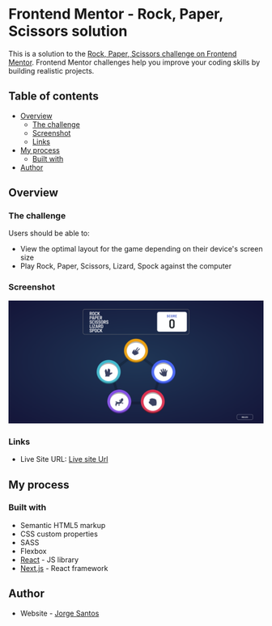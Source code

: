 # Frontend Mentor - Rock, Paper, Scissors solution

This is a solution to the [Rock, Paper, Scissors challenge on Frontend Mentor](https://www.frontendmentor.io/challenges/rock-paper-scissors-game-pTgwgvgH). Frontend Mentor challenges help you improve your coding skills by building realistic projects.

## Table of contents

- [Overview](#overview)
  - [The challenge](#the-challenge)
  - [Screenshot](#screenshot)
  - [Links](#links)
- [My process](#my-process)
  - [Built with](#built-with)
- [Author](#author)

## Overview

### The challenge

Users should be able to:

- View the optimal layout for the game depending on their device's screen size
- Play Rock, Paper, Scissors, Lizard, Spock against the computer

### Screenshot

![](./images/screenshot.png)

### Links

- Live Site URL: [Live site Url](https://rock-paper-scissors-lizard-spock-theta.vercel.app/)

## My process

### Built with

- Semantic HTML5 markup
- CSS custom properties
- SASS
- Flexbox
- [React](https://reactjs.org/) - JS library
- [Next.js](https://nextjs.org/) - React framework

## Author

- Website - [Jorge Santos](https://www.jorgesantos.dev)
